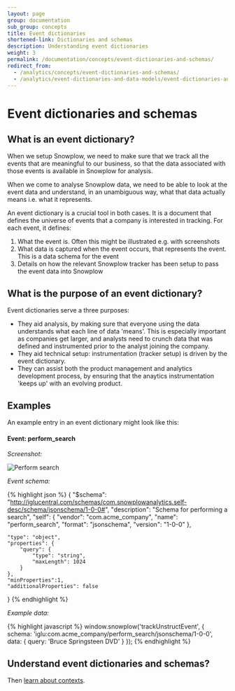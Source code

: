 ```yaml
---
layout: page
group: documentation
sub_group: concepts
title: Event dictionaries
shortened-link: Dictionaries and schemas
description: Understanding event dictionaries
weight: 3
permalink: /documentation/concepts/event-dictionaries-and-schemas/
redirect_from:
  - /analytics/concepts/event-dictionaries-and-schemas/
  - /analytics/event-dictionaries-and-data-models/event-dictionaries-and-schemas.html
---
```


# Event dictionaries and schemas

## What is an event dictionary?

When we setup Snowplow, we need to make sure that we track all the events that are meaningful to our business, so that the data associated with those events is available in Snowplow for analysis.

When we come to analyse Snowplow data, we need to be able to look at the event data and understand, in an unambiguous way, what that data actually means i.e. what it represents.

An event dictionary is a crucial tool in both cases. It is a document that defines the universe of events that a company is interested in tracking. For each event, it defines:

1. What the event is. Often this might be illustrated e.g. with screenshots
2. What data is captured when the event occurs, that represents the event. This is a data schema for the event
3. Details on how the relevant Snowplow tracker has been setup to pass the event data into Snowplow

## What is the purpose of an event dictionary?

Event dictionaries serve a three purposes:

* They aid analysis, by making sure that everyone using the data understands what each line of data 'means'. This is especially important as companies get larger, and analysts need to crunch data that was defined and instrumented prior to the analyst joining the company.
* They aid technical setup: instrumentation (tracker setup) is driven by the event dictionary.
* They can assist both the product management and analytics development process, by ensuring that the anaytics instrumentation 'keeps up' with an evolving product.

## Examples

An example entry in an event dictionary might look like this:

#### Event: perform_search

_Screenshot:_

![Perform search](http://snowplowanalytics.com/assets/img/analytics/basic-concepts/perform-search-mockup.png)

_Event schema:_

{% highlight json %}
{
    "$schema": "http://iglucentral.com/schemas/com.snowplowanalytics.self-desc/schema/jsonschema/1-0-0#",
    "description": "Schema for performing a search",
    "self": {
        "vendor": "com.acme_company",
        "name": "perform_search",
        "format": "jsonschema",
        "version": "1-0-0"
    },

    "type": "object",
    "properties": {
    	"query": {
            "type": "string",
            "maxLength": 1024
        }
    },
    "minProperties":1,
    "additionalProperties": false
}
{% endhighlight %}

_Example data:_

{% highlight javascript %}
window.snowplow('trackUnstructEvent', {
    schema: 'iglu:com.acme_company/perform_search/jsonschema/1-0-0',
    data: {
        query: 'Bruce Springsteen DVD'
    }
});
{% endhighlight %}


## Understand event dictionaries and schemas?

Then [learn about contexts](../contexts).
